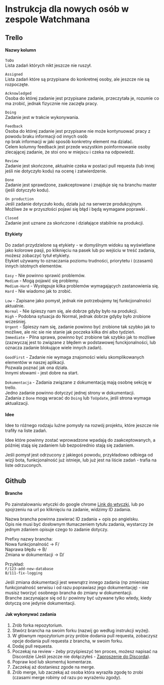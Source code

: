 # Instrukcja dla nowych osób w zespole Watchmana  
  
## Trello  
  
#### Nazwy kolumn  
  
`ToDo`  
Lista zadań których nikt jeszcze nie ruszył.  
  
`Assigned`  
Lista zadań które są przypisane do konkretnej osoby, ale jeszcze nie są rozpoczęte.  
  
`Acknowledged`  
Osoba do której zadanie jest przypisane zadanie, przeczytała je, rozumie co ma zrobić, jednak fizycznie nie zaczęła pracy.  
  
`Doing`   
Zadanie jest w trakcie wykonywania.   
   
`Feedback`  
Osoba do której zadanie jest przypisane nie może kontynuować pracy z powodu braku informacji od innych osób  
np brak informacji w jaki sposób konkretny element ma działać.  
Celem kolumny feedback jest przede wszystkim poinformowanie osoby zlecającej zadanie, że stoi ono w miejscu i czeka na odpowiedź.  
  
`Review`  
Zadanie jest skończone, aktualnie czeka w postaci pull requesta (lub innej jeśli nie dotyczyło kodu) na ocenę i zatwierdzenie.  
  
`Done`  
Zadanie jest sprawdzone, zaakceptowane i znajduje się na branchu master (jeśli dotyczyło kodu).  
  
`On production`  
Jeśli zadanie dotyczuło kodu, działa już na serwerze produkcyjnym.  
Możliwe że w przyszłości pojawi się błąd i będą wymagane poprawki .  
  
`Closed`  
Zadanie jest uznane za skończone i działające stabilnie na produkcji.  
  
#### Etykiety  
  
Do zadań przydzielone są etykiety - w domyślnym widoku są wyświetlane jako kolorowe pasji, po kliknięciu na pasek lub po wejściu w treść zadania, możesz zobaczyć tytuł etykiety.  
Etykiet używamy to oznaczania poziomu trudności, priorytetu i (czasami) innych istotnych elementów.  
  
`Easy` - Nie powinno sprawić problemów.  
`Medium` - Mogą pojawić się problemy.  
`Medium-Hard` - Występuje kilka problemów wymagających zastanowienia się.  
`Hard` - Nie wiadomo jak to zrobić.  
  
`Low` - Zapisane jako pomysł, jednak nie potrzebujemy tej funkcjonalności aktualnie.  
`Normal` - Nie śpieszy nam się, ale dobrze gdyby było na produkcji.  
`High` - Podobna sytuacja do Normal, jednak dobrze gdyby było zrobione wcześniej.  
`Urgent` - Śpieszy nam się, zadanie powinno być zrobione tak szybko jak to możliwe, ale nic sie nie stanie jak poczeka kilka dni albo tydzień.  
`Immediate` - Pilna sprawa, powinno być zrobione tak szybko jak to możliwe (zazwyczaj jest to związane z błędem w podstawowej funckjonalności, lub oznacza zadanie blokujące wiele innych zadań).  
  
`GoodFirst` - Zadanie nie wymaga znajomości wielu skomplikowanych elementów w naszej aplikacji.   
Pozwala poznać jak ona działa.   
Innymi słowami - jest dobre na start.  
  
`Dokumentacja` - Zadania związane z dokumentacją mają osobnę sekcję w trello.  
Jedno zadanie powinno dotyczyć jednej strony w dokumentacji.  
Zadania z `Done` mogą wracać do `Doing` lub `ToUpdate`, jeśli strona wymaga aktualizacji.  
  
#### Idee  
  
Idee to różnego rodzaju luźne pomysły na rozwój projektu, które jeszcze nie trafiły na liste zadań.  
  
Idee które powinny zostać wprowadzone wpadają do zaakceptowanych, a później stają się zadaniem lub bezpośrednio stają się zadaniem.  
  
Jeśli pomysł jest odrzucony z jakiegoś powodu, przykładowo odbiega od wizji bota, funkcjonalność już istnieje, lub już jest na liście zadań - trafia na liste odrzuconych.  
  
## Github  
  
#### Branche  
  
Po zainstalowaniu wtyczki do google chrome [Link do wtyczki](https://chrome.google.com/webstore/detail/trello-card-numbers/kadpkdielickimifpinkknemjdipghaf), lub po spojrzeniu na url po kliknięciu na zadanie, widzimy ID zadania.  
  
Nazwa brancha powinna zawierać ID zadania + opis po angielsku.  
Opis nie musi być dosłownym tłumaczeniem tytułu zadania, wystarczy że jednym zdaniem opisuje czego to zadanie dotyczy.  
  
Prefixy nazwy brancha:  
Nowa funkcjonalność -> F/  
Naprawa błędu -> B/  
Zmiana w dokumentacji -> D/  
  
Przykład:  
`F/123-add-new-database`  
`B/111-fix-logging`  
  
Jeśli zmiana dokumentacji jest wewnątrz innego zadania (np zmieniasz funkcjonalność serwisu i od razu poprawiasz jego dokumentację) - nie musisz tworzyć osobnego brancha do zmiany w dokumentacji.  
Branche zaczynające się od `D/` powinny być używane tylko wtedy, kiedy dotyczą one jedynie dokumentacji.  
  
#### Jak wykonywać zadania  
  
1. Zrób forka repozytorium.  
2. Stwórz brancha na swoim forku (nazwij go według instrukcji wyżej).  
3. W głównym repozytorium przy próbie dodania pull requesta, zobaczysz opcje dodania pull requesta z brancha, w swoim forku.  
4. Dodaj pull requesta.  
5. Poczekaj na review - żeby przyśpieszyć ten proces, możesz napisać na Discordzie (Jeśli jeszcze nie dołączyłeś - [Zaproszenie do Discorda](https://discord.gg/9R3mUKd)).  
6. Popraw kod lub skomentuj komentarze.  
7. Zaczekaj aż dostaniesz zgode na merge.  
8. Zrób merge, lub zaczekaj aż osoba która wyraziła zgodę to zrobi (czasami merge robimy od razu po wyrażeniu zgody).  
